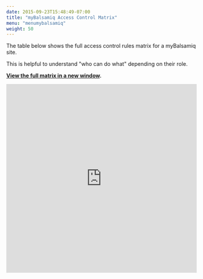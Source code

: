 ```yaml
---
date: 2015-09-23T15:48:49-07:00
title: "myBalsamiq Access Control Matrix"
menu: "menumybalsamiq"
weight: 50
---
```


The table below shows the full access control rules matrix for a myBalsamiq site.

This is helpful to understand "who can do what" depending on their role.

**[View the full matrix in a new window](https://spreadsheets.google.com/pub?key=0AjmVRfbSs34gdEYzZ0VmWmFrM0luSWd1NlZmdGNSNUE&hl=en&single=true&gid=1&output=html).**

<div style="height:500px"><iframe frameborder="0" height="500" src="https://spreadsheets.google.com/pub?key=0AjmVRfbSs34gdEYzZ0VmWmFrM0luSWd1NlZmdGNSNUE&amp;hl=en&amp;single=true&amp;gid=1&amp;output=html&amp;widget=true" width="100%"></iframe></div>
